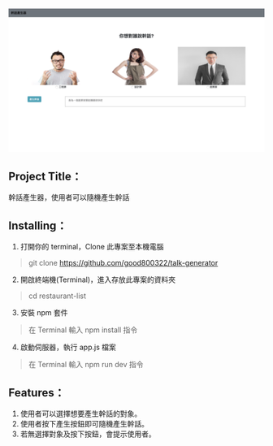 ![圖片介紹](./cover.png)

## Project Title：
幹話產生器，使用者可以隨機產生幹話
## Installing：
1. 打開你的 terminal，Clone 此專案至本機電腦
> git clone https://github.com/good800322/talk-generator
2. 開啟終端機(Terminal)，進入存放此專案的資料夾
> cd restaurant-list
3. 安裝 npm 套件
> 在 Terminal 輸入 npm install 指令
4. 啟動伺服器，執行 app.js 檔案
> 在 Terminal 輸入 npm run dev 指令 
## Features：
1. 使用者可以選擇想要產生幹話的對象。
2. 使用者按下產生按鈕即可隨機產生幹話。
3. 若無選擇對象及按下按鈕，會提示使用者。
